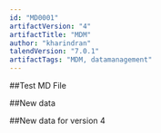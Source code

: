 ```yaml
---
id: "MD0001"
artifactVersion: "4"
artifactTitle: "MDM"
author: "kharindran"
talendVersion: "7.0.1"
artifactTags: "MDM, datamanagement"
---
```


##Test MD File

##New data

##New data for version 4
